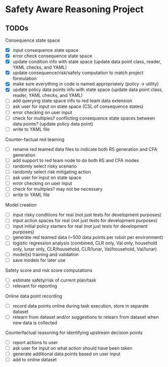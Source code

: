 # Safety Aware Reasoning Project

## TODOs

Consequence state space
- [x] input consequence state space
- [x] error check consequence state space
- [x] update condition info with state space (update data point class, reader, YAML checks, and YAML)
- [x] update consequence/risk/safety computation to match project formulation
- [x] make sure everything in code is named appropriately (policy -> utility)
- [x] update policy data points info with state space (update data point class, reader, YAML checks, and YAML)
- [ ] add querying state space info to red team data extension
- [ ] ask user for input on state space (CSL of consequence states)
- [ ] error checking on user input
- [ ] check for multiples? conflicting consequence state spaces between data points? (update policy data point)
- [ ] write to YAML file

Counter-factual red teaming
- [ ] rename red teamed data files to indicate both RS generation and CFA generation
- [ ] add support to red team node to do both RS and CFA modes
- [ ] randomly select risky scenario
- [ ] randomly select risk mitigating action
- [ ] ask user for input on state space
- [ ] error checking on user input
- [ ] check for multiples? may not be necessary
- [ ] write to YAML file

Model creation
- [ ] input risky conditions for real (not just tests for development purposes)
- [ ] input action spaces for real (not just tests for development purposes)
- [ ] input initial policy starters for real (not just tests for development purposes)
- [ ] generate red teamed data (~500 data points per robot per environment)
- [ ] logistic regression analysis (combined, CLR only, Val only, household only, lunar only, CLR/household, CLR/lunar, Val/household, Val/lunar)
- [ ] model(s) training and validation
- [ ] save models for later use

Safety score and risk score computations
- [ ] estimate safety/risk of current plan/task
- [ ] relevant for reporting

Online data point recording
- [ ] record data points online during task execution, store in separate dataset
- [ ] relearn from dataset and/or suggestions to relearn from dataset when new data is collected

Counterfactual reasoning for identifying upstream decision points
- [ ] report actions to user
- [ ] ask user for input on what action should have been taken
- [ ] generate additional data points based on user input
- [ ] add to online dataset

